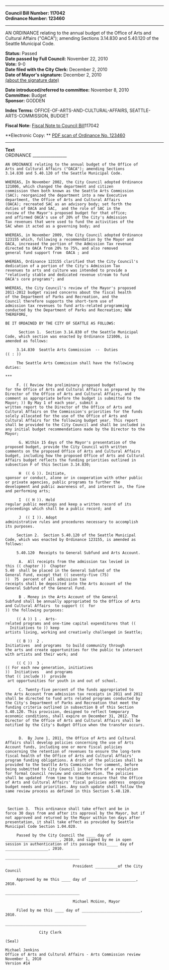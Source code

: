 * * * * *  
  
**Council Bill Number: [](#h0)[](#h2)117042**   
**Ordinance Number: 123460**  
  
* * * * *  
  
AN ORDINANCE relating to the annual budget of the Office of Arts and Cultural Affairs ("OACA"); amending Sections 3.14.830 and 5.40.120 of the Seattle Municipal Code.  
  
**Status:** Passed   
**Date passed by Full Council:** November 22, 2010   
**Vote:** 9-0   
**Date filed with the City Clerk:** December 2, 2010   
**Date of Mayor's signature:** December 2, 2010   
[(about the signature date)](/~public/approvaldate.htm)   
  
  
**Date introduced/referred to committee:** November 8, 2010   
**Committee:** Budget   
**Sponsor:** GODDEN   
  
**Index Terms:** OFFICE-OF-ARTS-AND-CULTURAL-AFFAIRS, SEATTLE-ARTS-COMMISSION, BUDGET  
  
**Fiscal Note:** [Fiscal Note to Council Bill](http://clerk.seattle.gov/~public/fnote/117042.htm)[](#h1)[](#h3)117042  
  
**Electronic Copy: ** [PDF scan of Ordinance No. 123460](/~archives/Ordinances/Ord_123460.pdf)  
  
* * * * *  
  
**Text**  
    ORDINANCE _________________  
  
    AN ORDINANCE relating to the annual budget of the Office of  
    Arts and Cultural Affairs ("OACA"); amending Sections  
    3.14.830 and 5.40.120 of the Seattle Municipal Code.  
  
    WHEREAS, In November 2002, the City Council adopted Ordinance  
    121006, which changed the department and citizen  
    commission then both known as the Seattle Arts Commission  
    (SAC); reorganized the department into a new Executive  
    department, the Office of Arts and Cultural Affairs  
    (OACA); recreated SAC as an advisory body; set forth the  
    duties of OACA and SAC,  and the role of SAC in the  
    review of the Mayor's proposed budget for that office;  
    and affirmed OACA's use of 20% of the City's Admission  
    Tax revenues that were used to fund the activities of the  
    SAC when it acted as a governing body; and  
  
    WHEREAS, in November 2009, the City Council adopted Ordinance  
    123155 which, following a recommendation by the Mayor and  
    OACA, increased the portion of the Admission Tax revenue  
    directed to OACA from 20% to 75%, and also removed  
    general fund support from  OACA ; and  
  
    WHEREAS, Ordinance 123155 clarified that the City Council's  
    dedication of a portion of the City's Admission Tax  
    revenues to arts and culture was intended to provide a  
    "relatively stable and dedicated revenue stream to fund  
    OACA's core programs"; and  
  
    WHEREAS, the City Council's review of the Mayor's proposed  
    2011-2012 budget raised concerns about the fiscal health  
    of the Department of Parks and Recreation, and the  
    Council therefore supports the short-term use of  
    admission tax revenues to fund arts-related programming  
    conducted by the Department of Parks and Recreation; NOW  
    THEREFORE,  
  
    BE IT ORDAINED BY THE CITY OF SEATTLE AS FOLLOWS:  
  
          Section 1.  Section 3.14.830 of the Seattle Municipal  
    Code, which section was enacted by Ordinance 121006, is  
    amended as follows:  
  
         3.14.830  Seattle Arts Commission  --  Duties  
    (( : ))  
  
         The Seattle Arts Commission shall have the following  
    duties:  
  
    ***  
  
         F. (( Review the preliminary proposed budget  
    for the Office of Arts and Cultural Affairs as prepared by the  
    Director of the Office of Arts and Cultural Affairs, and  
    comment as appropriate before the budget is submitted to the  
    Mayor; )) By May 1 of each year, submit a  
    written report to the Director of the Office of Arts and  
    Cultural Affairs on the Commission's priorities for the funds  
    solely allocated for the use of the Office of Arts and  
    Cultural Affairs for the following budget year. This report  
    shall be provided to the City Council and shall be included in  
    any initial budget recommendations made by the Director to the  
    Mayor;   
  
          G. Within 15 days of the Mayor's presentation of the  
    proposed budget, provide the City Council with written  
    comments on the proposed Office of Arts and Cultural Affairs  
    budget, including how the proposed Office of Arts and Cultural  
    Affairs budget reflects the funding priorities outlined in  
    subsection F of this Section 3.14.830;    
  
          H  (( G )). Initiate,  
    sponsor or conduct, alone or in cooperation with other public  
    or private agencies, public programs to further the  
    development and public awareness of, and interest in, the fine  
    and performing arts;  
  
          I  (( H )). Hold  
    regular public meetings and keep a written record of its  
    proceedings which shall be a public record; and  
  
          J  (( I )). Adopt  
    administrative rules and procedures necessary to accomplish  
    its purposes.  
  
         Section 2.  Section 5.40.120 of the Seattle Municipal  
    Code, which was enacted by Ordinance 123155, is amended as  
    follows:  
  
         5.40.120  Receipts to General Subfund and Arts Account.  
  
          A.  All receipts from the admission tax levied in  
    this (( chapter ))  Chapter  
    5.40  shall be placed in the General Subfund of the  
    General Fund, except that (( seventy-five (75)  
    ))  75  percent of all admission tax  
    receipts shall be deposited into the Arts Account of the  
    General Subfund of the General Fund.  
  
          B . Money in the Arts Account of the General  
    Subfund shall be annually appropriated to the Office of Arts  
    and Cultural Affairs  to support ((  for  
    )) the following purposes:  
  
         (( A )) 1 .  Arts-  
    related programs and one-time capital expenditures that ((  
      Initiatives to )) keep  
    artists living, working and creatively challenged in Seattle;  
  
         (( B ))  2 .  
    Initiatives  and programs  to build community through  
    the arts and create opportunities for the public to intersect  
    with artists and their work; and  
  
         (( C ))  3 .  
    (( For each new generation, initiatives  
    ))  Initiatives   and programs   
    that (( include ))  provide  
     art opportunities for youth in and out of school.  
  
          C. Twenty-five percent of the funds appropriated to  
    the Arts Account from admission tax receipts in 2011 and 2012  
    shall be directed to fund arts related programs conducted by  
    the City's Department of Parks and Recreation that meet the  
    funding criteria outlined in subsection B of this Section  
    5.40.120. This provision, designed to reflect temporary  
    economic conditions, shall expire on December 31, 2012. The  
    Director of the Office of Arts and Cultural Affairs shall be  
    notified by the City's Budget Office when the transfer occurs.  
  
  
          D.  By June 1, 2011, the Office of Arts and Cultural  
    Affairs shall develop policies concerning the use of Arts  
    Account funds, including one or more fiscal policies  
    concerning the retention of revenues to ensure the long-term  
    fiscal health of the Office of Arts and Cultural Affairs'  
    program funding obligations. A draft of the policies shall be  
    provided to the Seattle Arts Commission for comment, before  
    being submitted to City Council in the form of a resolution  
    for formal Council review and consideration. The policies  
    shall be updated  from time to time to ensure that the Office  
    of Arts and Cultural Affairs' fiscal policies address  ongoing  
    budget needs and priorities. Any such update shall follow the  
    same review process as defined in this Section 5.40.120.   
  
            
  
     Section 3.  This ordinance shall take effect and be in  
    force 30 days from and after its approval by the Mayor, but if  
    not approved and returned by the Mayor within ten days after  
    presentation, it shall take effect as provided by Seattle  
    Municipal Code Section 1.04.020.  
  
         Passed by the City Council the ____ day of  
    ________________________, 2010, and signed by me in open  
    session in authentication of its passage this_____ day of  
    ___________________, 2010.  
  
    _________________________________  
  
                                  President __________of the City  
    Council  
  
         Approved by me this ____ day of _____________________,  
    2010.  
  
    _________________________________  
  
                                  Michael McGinn, Mayor  
  
         Filed by me this ____ day of __________________________,  
    2010.  
  
    ____________________________________  
  
                   City Clerk  
  
    (Seal)  
  
    Michael Jenkins  
    Office of Arts and Cultural Affairs - Arts Commission review  
    November 1, 2010  
    Version #14  
